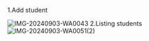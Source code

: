 1.Add student

![IMG-20240903-WA0043](https://github.com/user-attachments/assets/b2e53b68-b85d-4e30-a24b-89722e41aa2c)
2.Listing students 
![IMG-20240903-WA0051(2)](https://github.com/user-attachments/assets/4d5f672b-d114-4737-a4d5-44c71323871f)
